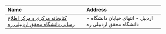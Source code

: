 | Name                                                                                                                                                         | Address                                                  |
|:-------------------------------------------------------------------------------------------------------------------------------------------------------------|:---------------------------------------------------------|
| [کتابخانه مرکزی و مرکز اطلاع رسانی دانشگاه محقق اردبیلی ره](https://lib.ir/fa/library/623/کتابخانه-مرکزی-و-مرکز-اطلاع-رسانی-دانشگاه-محقق-اردبیلی-ره/search/) | اردبیل - انتهای خیابان دانشگاه - دانشگاه محقق اردبیلی ره |